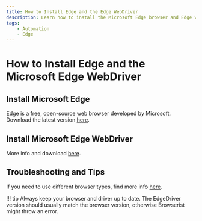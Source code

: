```yaml
---
title: How to Install Edge and the Edge WebDriver
description: Learn how to install the Microsoft Edge browser and Edge WebDriver for browser automation. Includes step-by-step setup instructions.
tags:
    - Automation
    - Edge
---
```


# How to Install Edge and the Microsoft Edge WebDriver
## Install Microsoft Edge
Edge is a free, open-source web browser developed by Microsoft. Download the latest version [here](https://www.microsoft.com/edge).

## Install Microsoft Edge WebDriver
More info and download [here](https://developer.microsoft.com/en-us/microsoft-edge/tools/webdriver/).

## Troubleshooting and Tips
If you need to use different browser types, find more info [here](../../settings/browser-types.md).

!!! tip
    Always keep your browser and driver up to date. The EdgeDriver version should usually match the browser version, otherwise Browserist might throw an error.
